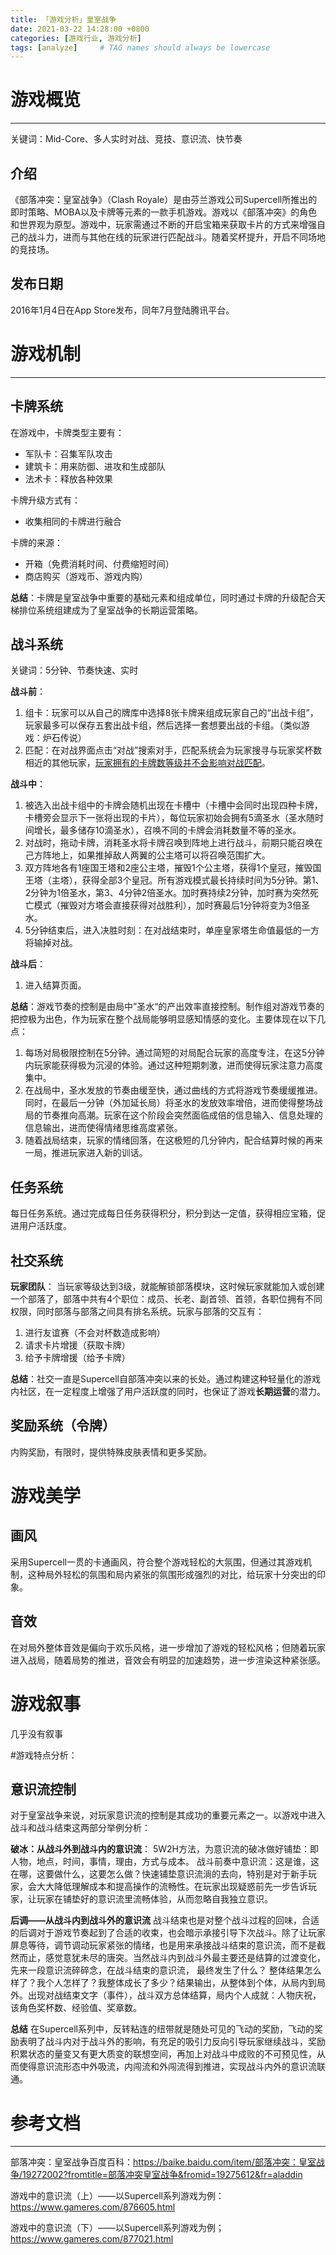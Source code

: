 ```yaml
---
title: 「游戏分析」皇室战争
date: 2021-03-22 14:28:00 +0800
categories: [游戏行业, 游戏分析]
tags: [analyze]     # TAG names should always be lowercase
---
```


# 游戏概览

---

关键词：Mid-Core、多人实时对战、竞技、意识流、快节奏

## 介绍
《部落冲突：皇室战争》（Clash Royale）是由芬兰游戏公司Supercell所推出的即时策略、MOBA以及卡牌等元素的一款手机游戏。游戏以《部落冲突》的角色和世界观为原型。游戏中，玩家需通过不断的开启宝箱来获取卡片的方式来增强自己的战斗力，进而与其他在线的玩家进行匹配战斗。随着奖杯提升，开启不同场地的竞技场。

## 发布日期
2016年1月4日在App Store发布，同年7月登陆腾讯平台。

# 游戏机制

---

## 卡牌系统
在游戏中，卡牌类型主要有：
- 军队卡：召集军队攻击
- 建筑卡：用来防御、进攻和生成部队
- 法术卡：释放各种效果

卡牌升级方式有：
- 收集相同的卡牌进行融合

卡牌的来源：
- 开箱（免费消耗时间、付费缩短时间）
- 商店购买（游戏币、游戏内购）

**总结**：卡牌是皇室战争中重要的基础元素和组成单位，同时通过卡牌的升级配合天梯排位系统组建成为了皇室战争的长期运营策略。

## 战斗系统

关键词：5分钟、节奏快速、实时

**战斗前**：
1. 组卡：玩家可以从自己的牌库中选择8张卡牌来组成玩家自己的“出战卡组”，玩家最多可以保存五套出战卡组，然后选择一套想要出战的卡组。（类似游戏：炉石传说）
2. 匹配：在对战界面点击“对战”搜索对手，匹配系统会为玩家搜寻与玩家奖杯数相近的其他玩家，<u>玩家拥有的卡牌数等级并不会影响对战匹配</u>。

**战斗中**：
1. 被选入出战卡组中的卡牌会随机出现在卡槽中（卡槽中会同时出现四种卡牌，卡槽旁会显示下一张将出现的卡片），每位玩家初始会拥有5滴圣水（圣水随时间增长，最多储存10滴圣水），召唤不同的卡牌会消耗数量不等的圣水。
2. 对战时，拖动卡牌，消耗圣水将卡牌召唤到阵地上进行战斗，前期只能召唤在己方阵地上，如果推掉敌人两翼的公主塔可以将召唤范围扩大。
3. 双方阵地各有1座国王塔和2座公主塔，摧毁1个公主塔，获得1个皇冠，摧毁国王塔（主塔），获得全部3个皇冠。所有游戏模式最长持续时间为5分钟。第1、2分钟为1倍圣水，第3、4分钟2倍圣水。加时赛持续2分钟，加时赛为突然死亡模式（摧毁对方塔会直接获得对战胜利），加时赛最后1分钟将变为3倍圣水。
4. 5分钟结束后，进入决胜时刻：在对战结束时，单座皇家塔生命值最低的一方将输掉对战。

**战斗后**：
1. 进入结算页面。

**总结**：游戏节奏的控制是由局中”圣水“的产出效率直接控制。制作组对游戏节奏的把控极为出色，作为玩家在整个战局能够明显感知情感的变化。主要体现在以下几点：
1. 每场对局极限控制在5分钟。通过简短的对局配合玩家的高度专注，在这5分钟内玩家能获得极为沉浸的体验。通过这种短期刺激，进而使得玩家注意力高度集中。
2. 在战局中，圣水发放的节奏由缓至快，通过曲线的方式将游戏节奏缓缓推进。同时，在最后一分钟（外加延长局）将圣水的发放效率增倍，进而使得整场战局的节奏推向高潮。玩家在这个阶段会突然面临成倍的信息输入、信息处理的信息输出，进而使得情绪思维高度紧张。
3. 随着战局结束，玩家的情绪回落，在这极短的几分钟内，配合结算时候的再来一局，推进玩家进入新的训话。

## 任务系统
每日任务系统。通过完成每日任务获得积分，积分到达一定值，获得相应宝箱，促进用户活跃度。

## 社交系统
**玩家团队**：
当玩家等级达到3级，就能解锁部落模块，这时候玩家就能加入或创建一个部落了，部落中共有4个职位：成员、长老、副首领、首领，各职位拥有不同权限，同时部落与部落之间具有排名系统。玩家与部落的交互有：
1. 进行友谊赛（不会对杯数造成影响）
2. 请求卡片增援（获取卡牌）
3. 给予卡牌增援（给予卡牌）

**总结**：社交一直是Supercell自部落冲突以来的长处。通过构建这种轻量化的游戏内社区，在一定程度上增强了用户活跃度的同时，也保证了游戏**长期运营**的潜力。

## 奖励系统（令牌）
内购奖励，有限时，提供特殊皮肤表情和更多奖励。

# 游戏美学

## 画风
采用Supercell一贯的卡通画风，符合整个游戏轻松的大氛围，但通过其游戏机制，这种局外轻松的氛围和局内紧张的氛围形成强烈的对比，给玩家十分突出的印象。

## 音效
在对局外整体音效是偏向于欢乐风格，进一步增加了游戏的轻松风格；但随着玩家进入战局，随着局势的推进，音效会有明显的加速趋势，进一步渲染这种紧张感。

# 游戏叙事

几乎没有叙事

#游戏特点分析：

## 意识流控制
对于皇室战争来说，对玩家意识流的控制是其成功的重要元素之一。以游戏中进入战斗和战斗结束这两部分举例分析：

**破冰：从战斗外到战斗内的意识流**：
5W2H方法，为意识流的破冰做好铺垫：即人物，地点，时间，事情，理由，方式与成本。
战斗前奏中意识流：这是谁，这在哪，这要做什么，这要怎么做？快速铺垫意识流淌的去向，特别是对于新手玩家，会大大降低理解成本和提高操作的流畅性。在玩家出现疑惑前先一步告诉玩家，让玩家在铺垫好的意识流里流畅体验，从而忽略自我独立意识。

**后调——从战斗内到战斗外的意识流**
战斗结束也是对整个战斗过程的回味，合适的后调对于游戏节奏起到了合适的收束，也会暗示承接引导下次战斗。除了让玩家屏息等待，调节调动玩家紧张的情绪，也是用来承接战斗结束的意识流，而不是截然而止，感觉意犹未尽的唐突。当然战斗内到战斗外最主要还是结算的过渡变化，先来一段意识流碎碎念，在战斗结束的意识流， 最终发生了什么？ 整体结果怎么样了？我个人怎样了？我整体成长了多少？结果输出，从整体到个体，从局内到局外。出现对战结束文字（事件），战斗双方总体结算，局内个人成就：人物庆祝，该角色奖杯数、经验值、奖章数。

**总结**
在Supercell系列中，反转粘连的纽带就是随处可见的飞动的奖励，飞动的奖励表明了战斗内对于战斗外的影响，有充足的吸引力反向引导玩家继续战斗，奖励积累状态的量变又有更大质变的联想空间，再加上对战斗中成败的不可预见性，从而使得意识流形态中外吸流，内闯流和外闯流得到推进，实现战斗内外的意识流联通。

# 参考文档
---
部落冲突：皇室战争百度百科：https://baike.baidu.com/item/部落冲突：皇室战争/19272002?fromtitle=部落冲突皇室战争&fromid=19275612&fr=aladdin

游戏中的意识流（上）——以Supercell系列游戏为例：https://www.gameres.com/876605.html

游戏中的意识流（下）——以Supercell系列游戏为例；https://www.gameres.com/877021.html

